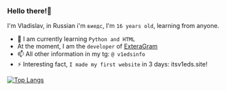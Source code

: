 ### Hello there!👋
I'm Vladislav, in Russian i'm `виедс`, I'm `16 years old`, learning from anyone.

- 🌱 I am currently learning `Python and HTML`
- At the moment, I am the `developer` of [ExteraGram](github.com/exterasquad/exteragram)
- 📫 All other information in my tg: `@ v1edsinfo`
- ⚡ Interesting fact, `I made my first website` in 3 days: itsv1eds.site!


[![Top Langs](https://github-readme-stats.vercel.app/api/top-langs/?username=itsreallyv1eds&layout=compact&theme=radical)](https://github.com/anuraghazra/github-readme-stats)
